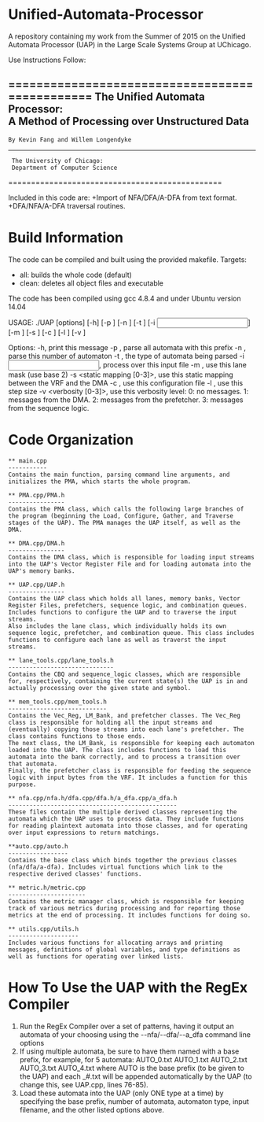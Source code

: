 # Unified-Automata-Processor
A repository containing my work from the Summer of 2015 on the Unified Automata Processor (UAP) in the Large Scale Systems Group at UChicago.

Use Instructions Follow:

===============================================
 	The Unified Automata Processor: 		
 A Method of Processing over Unstructured Data	
-----------------------------------------------
 	By Kevin Fang and Willem Longendyke		
-----------------------------------------------
	 The University of Chicago:			
	 Department of Computer Science		
===============================================

Included in this code are:
	+Import of NFA/DFA/A-DFA from text format.
	+DFA/NFA/A-DFA traversal routines.

Build Information
=================

The code can be compiled and built using the provided makefile. 
Targets:
+ all: builds the whole code (default)
+ clean: deletes all object files and executable

The code has been compiled using gcc 4.8.4 and under Ubuntu version 14.04

USAGE:
./UAP [options]
	[-h]
	[-p <automaton prefix>]
	[-n <number of automata>]
	[-t <automata type>]
	[-i <input filename>]
	[-m <lane mask>]
	[-s <static mapping>]
	[-c <configuration filename>]
	[-l <step size>]
	[-v <verbosity level>]

Options:
	-h,				 print this message
	-p <automaton prefix>,		 parse all automata with this prefix
	-n <number of automata>,	 parse this number of automaton
	-t <automata type>,		 the type of automata being parsed
	-i <input filename>,		 process over this input file
	-m <lane mask>,			 use this lane mask (use base 2)
	-s <static mapping [0-3]>,	 use this static mapping between the VRF and the DMA
	-c <configuration filename>,	 use this configuration file
	-l <step size>,			 use this step size
	-v <verbosity [0-3]>,		 use this verbosity level:
						 0: no messages.
						 1: messages from the DMA.
						 2: messages from the prefetcher.
						 3: messages from the sequence logic.

Code Organization
=================

	** main.cpp
	-----------
	Contains the main function, parsing command line arguments, and initializes the PMA, which starts the whole program.

	** PMA.cpp/PMA.h
	----------------
	Contains the PMA class, which calls the following large branches of the program (beginning the Load, Configure, Gather, and Traverse stages of the UAP). The PMA manages the UAP itself, as well as the DMA.

	** DMA.cpp/DMA.h
	----------------
	Contains the DMA class, which is responsible for loading input streams into the UAP's Vector Register File and for loading automata into the UAP's memory banks.

	** UAP.cpp/UAP.h
	----------------
	Contains the UAP class which holds all lanes, memory banks, Vector Register Files, prefetchers, sequence logic, and combination queues. Includes functions to configure the UAP and to traverse the input streams. 
	Also includes the lane class, which individually holds its own sequence logic, prefetcher, and combination queue. This class includes functions to configure each lane as well as traverst the input streams.

	** lane_tools.cpp/lane_tools.h
	------------------------------
	Contains the CBQ and sequence_logic classes, which are responsible for, respectively, containing the current state(s) the UAP is in and actually processing over the given state and symbol.

	** mem_tools.cpp/mem_tools.h
	----------------------------
	Contains the Vec_Reg, LM_Bank, and prefetcher classes. The Vec_Reg class is responsible for holding all the input streams and (eventually) copying those streams into each lane's prefetcher. The class contains functions to those ends.
	The next class, the LM_Bank, is responsible for keeping each automaton loaded into the UAP. The class includes functions to load this automata into the bank correctly, and to process a transition over that automata.
	Finally, the prefetcher class is responsible for feeding the sequence logic with input bytes from the VRF. It includes a function for this purpose.

	** nfa.cpp/nfa.h/dfa.cpp/dfa.h/a_dfa.cpp/a_dfa.h
	------------------------------------------------
	These files contain the multiple derived classes representing the automata which the UAP uses to process data. They include functions for reading plaintext automata into those classes, and for operating over input expressions to return matchings.
	
	**auto.cpp/auto.h
	-----------------
	Contains the base class which binds together the previous classes (nfa/dfa/a-dfa). Includes virtual functions which link to the respective derived classes' functions.

	** metric.h/metric.cpp
	----------------------
	Contains the metric manager class, which is responsible for keeping track of various metrics during processing and for reporting those metrics at the end of processing. It includes functions for doing so.

	** utils.cpp/utils.h
	--------------------
	Includes various functions for allocating arrays and printing messages, definitions of global variables, and type definitions as well as functions for operating over linked lists.

How To Use the UAP with the RegEx Compiler
==========================================
1) Run the RegEx Compiler over a set of patterns, having it output an automata of your choosing using the --nfa/--dfa/--a_dfa command line options
2) If using multiple automata, be sure to have them named with a base prefix, for example, for 5 automata:
	AUTO_0.txt
	AUTO_1.txt
	AUTO_2.txt
	AUTO_3.txt
	AUTO_4.txt
where AUTO is the base prefix (to be given to the UAP) and each _#.txt will be appended automatically by the UAP (to change this, see UAP.cpp, lines 76-85).
3) Load these automata into the UAP (only ONE type at a time) by specifying the base prefix, number of automata, automaton type, input filename, and the other listed options above.
